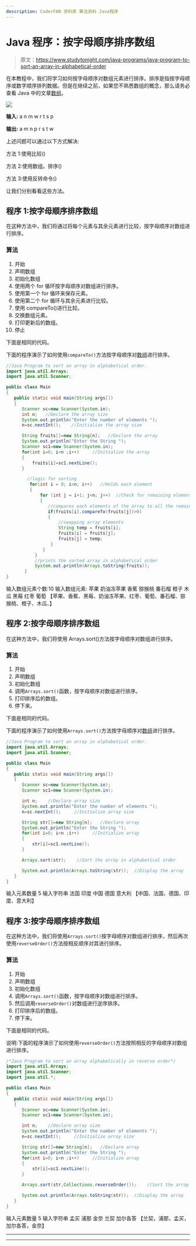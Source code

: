 ```yaml
---
description: CoderFAN 资料库 算法资料 Java程序
---
```


# Java 程序：按字母顺序排序数组

> 原文：<https://www.studytonight.com/java-programs/java-program-to-sort-an-array-in-alphabetical-order>

在本教程中，我们将学习如何按字母顺序对数组元素进行排序。排序是指按字母顺序或数字顺序排列数据。但是在继续之前，如果您不熟悉数组的概念，那么请务必查看 Java 中的文章[数组](https://www.studytonight.com/java/array.php)。

![](img/98bdaf74730fc90aa320be7117f21607.png)

**输入:** a n m w r t s p

**输出:** a m n p r s t w

上述问题可以通过以下方式解决:

方法 1:使用比较()

方法 2:使用数组。排序()

方法 3:使用反转命令()

让我们分别看看这些方法。

## 程序 1:按字母顺序排序数组

在这种方法中，我们将通过将每个元素与其余元素进行比较，按字母顺序对数组进行排序。

### 算法

1.  开始
2.  声明数组
3.  初始化数组
4.  使用两个 for 循环按字母顺序对数组进行排序。
5.  使用第一个 for 循环来保存元素。
6.  使用第二个 for 循环与其余元素进行比较。
7.  使用 compareTo()进行比较。
8.  交换数组元素。
9.  打印更新后的数组。
10.  停止

下面是相同的代码。

下面的程序演示了如何使用`compareTo()`方法按字母顺序对[数组](http://www.studytonight.com/java/array.php)进行排序。

```java
//Java Program to sort an array in alphabetical order.
import java.util.Arrays;  
import java.util.Scanner;

public class Main  
{  
   public static void main(String args[])   
   {  
      Scanner sc=new Scanner(System.in);
      int n;   //Declare the array size
      System.out.println("Enter the number of elements ");
      n=sc.nextInt();    //Initialize the array size

      String fruits[]=new String[n];   //Declare the array
      System.out.println("Enter the String ");
      Scanner sc1=new Scanner(System.in);    
      for(int i=0; i<n ;i++)     //Initialize the array
      {
          fruits[i]=sc1.nextLine();
      }

        //logic for sorting     
         for(int i = 0; i<n; i++)   //Holds each element
         {  
             for (int j = i+1; j<n; j++)  //Check for remaining elements 
             {  
                //compares each elements of the array to all the remaining elements  
                if(fruits[i].compareTo(fruits[j])>0)   
                {  
                    //swapping array elements  
                    String temp = fruits[i];  
                    fruits[i] = fruits[j];  
                    fruits[j] = temp;  
                 }  
              }  
           }  
           //prints the sorted array in alphabetical order  
           System.out.println(Arrays.toString(fruits));  
       }  
} 
```

输入数组元素个数:10
输入数组元素:
苹果
奶油冻苹果
香蕉
猕猴桃
番石榴
橙子
木瓜
黑莓
红枣
葡萄
【苹果、香蕉、黑莓、奶油冻苹果、红枣、葡萄、番石榴、猕猴桃、橙子、木瓜、】

## 程序 2:按字母顺序排序数组

在这种方法中，我们将使用 Arrays.sort()方法按字母顺序对数组进行排序。

### 算法

1.  开始
2.  声明数组
3.  初始化数组
4.  调用`Arrays.sort()`函数，按字母顺序对数组进行排序。
5.  打印排序后的数组。
6.  停下来。

下面是相同的代码。

下面的程序演示了如何使用`Arrays.sort()`方法按字母顺序对[数组](http://www.studytonight.com/java/array.php)进行排序。

```java
//Java Program to sort an array in alphabetical order.
import java.util.Arrays;  
import java.util.Scanner;

public class Main  
{  
   public static void main(String args[])   
   {  
      Scanner sc=new Scanner(System.in);
      Scanner sc1=new Scanner(System.in);

      int n;    //Declare array size
      System.out.println("Enter the number of elements ");
      n=sc.nextInt();     //Initialize array size

      String str[]=new String[n];   //Declare array
      System.out.println("Enter the String ");
      for(int i=0; i<n ;i++)     //Initialize array
      {
          str[i]=sc1.nextLine();
      }

      Arrays.sort(str);    //Sort the array in alphabetical order

      System.out.println(Arrays.toString(str));  //Display the array
   }  
} 
```

输入元素数量
5
输入字符串
法国
印度
中国
德国
意大利
【中国、法国、德国、印度、意大利】

## 程序 3:按字母顺序排序数组

在这种方法中，我们将使用`Arrays.sort()`按字母顺序对数组进行排序，然后再次使用`reverseOrder()`方法按相反顺序对其进行排序。

### 算法

1.  开始
2.  声明数组
3.  初始化数组
4.  调用`Arrays.sort()`函数，按字母顺序对数组进行排序。
5.  然后调用`reverseOrder()`对数组进行逆序排序。
6.  打印排序后的数组。
7.  停下来。

下面是相同的代码。

说明:下面的程序演示了如何使用`reverseOrder()`方法按照相反的字母顺序对数组进行排序。

```java
/*Java Program to sort an array alphabetically in reverse order*/
import java.util.Arrays;  
import java.util.Scanner;
import java.util.*;  

public class Main  
{  
   public static void main(String args[])   
   {  
      Scanner sc=new Scanner(System.in);
      Scanner sc1=new Scanner(System.in);

      int n;    //Declare array size
      System.out.println("Enter the number of elements ");
      n=sc.nextInt();     //Initialize array size

      String str[]=new String[n];   //Declare array
      System.out.println("Enter the String ");
      for(int i=0; i<n ;i++)     //Initialize array
      {
          str[i]=sc1.nextLine();
      }

      Arrays.sort(str,Collections.reverseOrder());    //Sort the array in alphabetical order

      System.out.println(Arrays.toString(str));  //Display the array
   }  
} 
```

输入元素数量
5
输入字符串
孟买
浦那
金奈
兰契
加尔各答
【兰契，浦那，孟买，加尔各答，金奈】

* * *

* * *